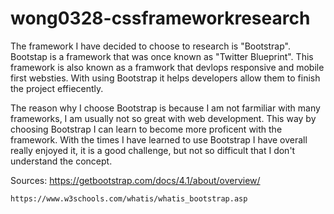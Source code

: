 # wong0328-cssframeworkresearch

The framework I have decided to choose to research is "Bootstrap". Bootstap is a framework that was once known as "Twitter Blueprint". This framework is also known as a framwork that devlops responsive and mobile first websties. With using Bootstrap it helps developers allow them to finish the project effiecently. 

The reason why I choose Bootstrap is because I am not farmiliar with many frameworks, I am usually not so great with web development. This way by choosing Bootstrap I can learn to become more proficent with the framework. With the times I have learned to use Bootstrap I have overall really enjoyed it, it is a good challenge, but not so difficult that I don't understand the concept. 








Sources: 
    https://getbootstrap.com/docs/4.1/about/overview/

    https://www.w3schools.com/whatis/whatis_bootstrap.asp